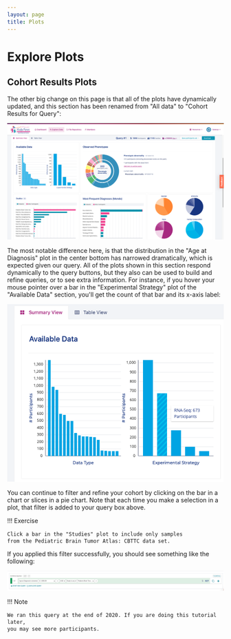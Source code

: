 ```yaml
---
layout: page
title: Plots
---
```


Explore Plots
=============

Cohort Results Plots
--------------------

The other big change on this page is that all of the plots have
dynamically updated, and this section has been renamed from "All data"
to "Cohort Results for Query":

![Cohort Results Plots](../images-kf/KidsFirstPortal_18.png "Cohort Results Plots")

The most notable difference here, is that the distribution in the "Age
at Diagnosis" plot in the center bottom has narrowed dramatically,
which is expected given our query. All of the plots shown in this
section respond dynamically to the query buttons, but they also can be
used to build and refine queries, or to see extra information. For
instance, if you hover your mouse pointer over a bar in the
"Experimental Strategy" plot of the "Available Data" section,
you'll get the count of that bar and its x-axis label:

![Extra Plot Information](../images-kf/KidsFirstPortal_19.png "Extra Plot Information")

You can continue to filter and refine your cohort by clicking on the bar
in a chart or slices in a pie chart. Note that each time you make a
selection in a plot, that filter is added to your query box above.

!!! Exercise

    Click a bar in the "Studies" plot to include only samples
    from the Pediatric Brain Tumor Atlas: CBTTC data set.


If you applied this filter successfully, you should see something like
the following:

![Filtered by Age and Study](../images-kf/KidsFirstPortal_20.png "Filtered by Age and Study")


!!! Note

    We ran this query at the end of 2020. If you are doing this tutorial later,
    you may see more participants.
